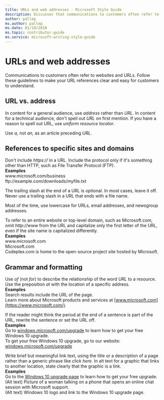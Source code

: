 ```yaml
---
title: URLs and web addresses - Microsoft Style Guide
description: Discusses that communications to customers often refer to websites and URLs. In content for a general audience, use address rather than URL. 
author: pallep
ms.author: pallep
ms.date: 01/19/2018
ms.topic: contributor-guide
ms.service: microsoft-writing-style-guide
---
```


# URLs and web addresses

Communications
to customers often refer to websites and URLs. Follow these
guidelines to make your URL references clear and easy for customers to
understand.

## URL vs. address

In content for a general audience, use *address* rather than *URL*. In content for a technical audience, don't spell out *URL* on first mention. If you have a reason to spell out URL, use *uniform* *resource locator*.

Use *a,* not *an,* as an article preceding *URL*.

## References to specific sites and domains

Don't include *https://* in a URL. Include the protocol only if it's something other than HTTP, such as File Transfer Protocol (FTP).<br />
**Examples**  
www<span></span>.microsoft.com/business  
ftp<span></span>://example.com/downloads/myfile.txt

The
trailing slash at the end of a URL is optional. In most cases, leave it
off. Never use a trailing slash in a URL that ends with a file name.

Most of the time, use lowercase for URLs, email addresses, and newsgroup addresses. 

To refer to an entire website or top-level domain, such as Microsoft.com, omit *http<span></span>://www* from the URL and capitalize only the first letter of the URL, even if the site name is capitalized differently.<br />
**Examples**  
www<span></span>.microsoft.com  
Microsoft.com   
Codeplex.com is home to the open-source project site hosted by Microsoft.

## Grammar and formatting

Use *of* (not *for*) to describe the relationship of the word *URL* to a resource. Use the preposition *at* with the location of a specific address.<br />
**Examples**  
Search results include the URL of the page.   
Learn more about Microsoft products and services at [www.microsoft.com](https://www.microsoft.com/).

If
the reader might think the period at the end of a
sentence is part of the URL, rewrite the sentence or set the URL
off.<br />
**Examples**  
Go to [windows.microsoft.com/upgrade](https://windows.microsoft.com/upgrade) to learn how to get your free Windows 10 upgrade.  
To get your free Windows 10 upgrade, go to our website:  
   [windows.microsoft.com/upgrade](https://windows.microsoft.com/upgrade)

Write brief but meaningful link text, using the title or a description of a page rather than a generic phrase like *click here*. In alt text for a graphic that links to another location, state clearly that the graphic is a link.<br />
**Examples**  
Go to the [Windows 10 upgrade page](https://windows.microsoft.com/upgrade) to learn how to get your free upgrade.   
(Alt text) Picture of a woman talking on a phone that opens an online chat session with Microsoft support.  
(Alt text) Windows 10 logo and link to the Windows 10 upgrade page.
